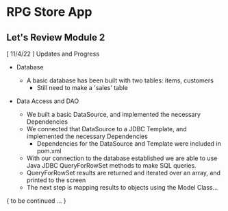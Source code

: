 # RPG Store App
## Let's Review Module 2

[ 11/4/22 ] Updates and Progress

- Database
	+ A basic database has been built with two tables: items, customers
		* Still need to make a 'sales' table

- Data Access and DAO
	+ We built a basic DataSource, and implemented the necessary Dependencies
	+ We connected that DataSource to a JDBC Template, and implemented the  necessary Dependencies
		* Dependencies for the DataSource and Template were included in pom.xml
	+ With our connection to the database established we are able to use Java JDBC QueryForRowSet methods to make SQL queries.
	+ QueryForRowSet results are returned and iterated over an array, and printed to the screen
	+ The next step is mapping results to objects using the Model Class...
	
{ to be continued ... }